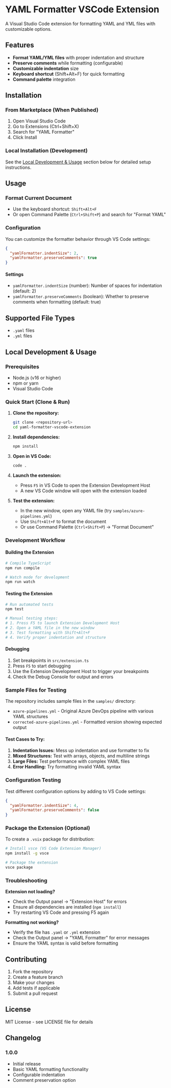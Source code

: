 # YAML Formatter VSCode Extension

A Visual Studio Code extension for formatting YAML and YML files with customizable options.

## Features

- **Format YAML/YML files** with proper indentation and structure
- **Preserve comments** while formatting (configurable)
- **Customizable indentation** size
- **Keyboard shortcut** (Shift+Alt+F) for quick formatting
- **Command palette** integration

## Installation

### From Marketplace (When Published)
1. Open Visual Studio Code
2. Go to Extensions (Ctrl+Shift+X)
3. Search for "YAML Formatter"
4. Click Install

### Local Installation (Development)
See the [Local Development & Usage](#local-development--usage) section below for detailed setup instructions.

## Usage

### Format Current Document
- Use the keyboard shortcut: `Shift+Alt+F`
- Or open Command Palette (`Ctrl+Shift+P`) and search for "Format YAML"

### Configuration

You can customize the formatter behavior through VS Code settings:

```json
{
  "yamlFormatter.indentSize": 2,
  "yamlFormatter.preserveComments": true
}
```

#### Settings

- `yamlFormatter.indentSize` (number): Number of spaces for indentation (default: 2)
- `yamlFormatter.preserveComments` (boolean): Whether to preserve comments when formatting (default: true)

## Supported File Types

- `.yaml` files
- `.yml` files

## Local Development & Usage

### Prerequisites

- Node.js (v16 or higher)
- npm or yarn
- Visual Studio Code

### Quick Start (Clone & Run)

1. **Clone the repository:**
   ```bash
   git clone <repository-url>
   cd yaml-formatter-vscode-extension
   ```

2. **Install dependencies:**
   ```bash
   npm install
   ```

3. **Open in VS Code:**
   ```bash
   code .
   ```

4. **Launch the extension:**
   - Press `F5` in VS Code to open the Extension Development Host
   - A new VS Code window will open with the extension loaded

5. **Test the extension:**
   - In the new window, open any YAML file (try `samples/azure-pipelines.yml`)
   - Use `Shift+Alt+F` to format the document
   - Or use Command Palette (`Ctrl+Shift+P`) → "Format Document"

### Development Workflow

#### Building the Extension
```bash
# Compile TypeScript
npm run compile

# Watch mode for development
npm run watch
```

#### Testing the Extension
```bash
# Run automated tests
npm test

# Manual testing steps:
# 1. Press F5 to launch Extension Development Host
# 2. Open a YAML file in the new window
# 3. Test formatting with Shift+Alt+F
# 4. Verify proper indentation and structure
```

#### Debugging
1. Set breakpoints in `src/extension.ts`
2. Press `F5` to start debugging
3. Use the Extension Development Host to trigger your breakpoints
4. Check the Debug Console for output and errors

### Sample Files for Testing

The repository includes sample files in the `samples/` directory:
- `azure-pipelines.yml` - Original Azure DevOps pipeline with various YAML structures
- `corrected-azure-pipelines.yml` - Formatted version showing expected output

#### Test Cases to Try:
1. **Indentation Issues:** Mess up indentation and use formatter to fix
2. **Mixed Structures:** Test with arrays, objects, and multiline strings
3. **Large Files:** Test performance with complex YAML files
4. **Error Handling:** Try formatting invalid YAML syntax

### Configuration Testing

Test different configuration options by adding to VS Code settings:
```json
{
  "yamlFormatter.indentSize": 4,
  "yamlFormatter.preserveComments": false
}
```

### Package the Extension (Optional)

To create a `.vsix` package for distribution:
```bash
# Install vsce (VS Code Extension Manager)
npm install -g vsce

# Package the extension
vsce package
```

### Troubleshooting

**Extension not loading?**
- Check the Output panel → "Extension Host" for errors
- Ensure all dependencies are installed (`npm install`)
- Try restarting VS Code and pressing F5 again

**Formatting not working?**
- Verify the file has `.yaml` or `.yml` extension
- Check the Output panel → "YAML Formatter" for error messages
- Ensure the YAML syntax is valid before formatting

## Contributing

1. Fork the repository
2. Create a feature branch
3. Make your changes
4. Add tests if applicable
5. Submit a pull request

## License

MIT License - see LICENSE file for details

## Changelog

### 1.0.0
- Initial release
- Basic YAML formatting functionality
- Configurable indentation
- Comment preservation option